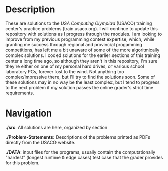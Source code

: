 # Description
These are solutions to the *USA Computing Olympiad* (USACO) training center's practice problems (train.usaco.org). I will continue to update this repository with solutions as I progress through the modules. I am looking to improve from my previous programming contest expertise, which, while granting me success through regional and provincial progamming competitions, has left me a bit unaware of some of the more algoritmically complex solutions. I coded solutions for the earlier sections of this training center a long time ago, so although they aren't in this repository, I'm sure they're either on one of my personal hard drives, or various school laboratory PCs, forever lost to the wind. Not anything too complex/impressive there, but I'll try  to find the solutions soon. Some of these solutions may in no way be the least complex, but I tend to progress to the next problem if my solution passes the online grader's strict time requirements.

# Navigation
**./src**: All solutions are here, organized by section

**./Problem-Statements**: Descriptions of the problems printed as PDFs directly from the USACO website.

**./DATA**: input files for the programs, usually contain the computationally "hardest" (longest runtime & edge cases) test case that the grader provides for this problem.
